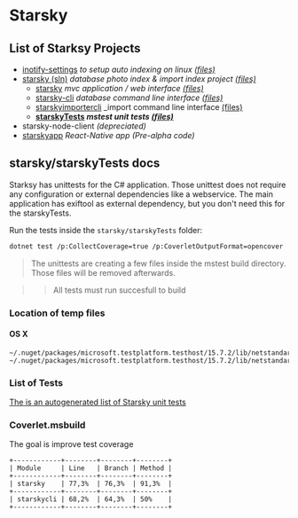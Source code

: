 # Starsky
## List of Starksy Projects
 - [inotify-settings](../../inotify-settings/readme.md) _to setup auto indexing on linux [(files)](../../inotify-settings/)_
 - [starsky (sln)](../../starsky/readme.md) _database photo index & import index project [(files)](../../starsky/)_
   - [starsky](../../starsky/starsky/readme.md)  _mvc application / web interface [(files)](../../starsky/starsky/)_
   - [starsky-cli](../../starsky/starsky-cli/readme.md)  _database command line interface [(files)](../../starsky/starsky-cli/)_
   - [starskyimportercli](../../starsky/starskyimportercli/readme.md)  _import command line interface [(files)](../../starsky/starskyimportercli/)
   - __[starskyTests](../../starsky/starskyTests/readme.md)  _mstest unit tests [(files)](../../starsky/starskyTests)___
 - starsky-node-client  _(depreciated)_
 - [starskyapp](../../starskyapp) _React-Native app (Pre-alpha code)_

## starsky/starskyTests docs

Starksy has unittests for the C# application. 
Those unittest does not require any configuration or external dependencies like a webservice. 
The main application has exiftool as external dependency, but you don't need this for the starskyTests.

Run the tests inside the `starsky/starskyTests` folder:
```sh 
dotnet test /p:CollectCoverage=true /p:CoverletOutputFormat=opencover
``` 
> The unittests are creating a few files inside the mstest build directory. Those files will be removed afterwards.

>> All tests must run succesfull to build 

### Location of temp files
#### OS X
```
~/.nuget/packages/microsoft.testplatform.testhost/15.7.2/lib/netstandard1.5/
~/.nuget/packages/microsoft.testplatform.testhost/15.7.2/lib/netstandard1.5/exist/
```

### List of Tests 
[The is an autogenerated list of Starsky unit tests ](readme-listoftests.md)

### Coverlet.msbuild
The goal is improve test coverage

```
+------------+--------+--------+--------+
| Module     | Line   | Branch | Method |
+------------+--------+--------+--------+
| starsky    | 77,3%  | 76,3%  | 91,3%  |
+------------+--------+--------+--------+
| starskycli | 68,2%  | 64,3%  | 50%    |
+------------+--------+--------+--------+
```
